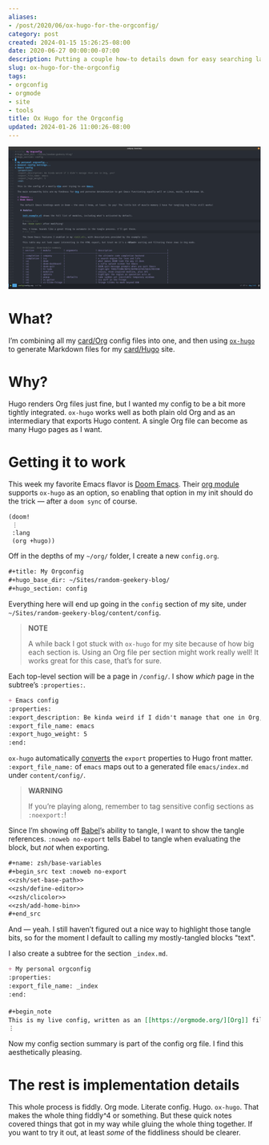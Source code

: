 ```yaml
---
aliases:
- /post/2020/06/ox-hugo-for-the-orgconfig/
category: post
created: 2024-01-15 15:26:25-08:00
date: 2020-06-27 00:00:00-07:00
description: Putting a couple how-to details down for easy searching later
slug: ox-hugo-for-the-orgconfig
tags:
- orgconfig
- orgmode
- site
- tools
title: Ox Hugo for the Orgconfig
updated: 2024-01-26 11:00:26-08:00
---
```


![attachments/img/2020/cover-2020-06-27.png](../../../attachments/img/2020/cover-2020-06-27.png)

# What?

I’m combining all my [card/Org](../../../card/Org.md) config files into one, and then using [`ox-hugo`](https://ox-hugo.scripter.co) to generate Markdown files for my [card/Hugo](../../../card/Hugo.md) site.

# Why?

Hugo renders Org files just fine, but I wanted my config to be a bit more tightly integrated.  `ox-hugo` works well as both plain old Org and as an intermediary that exports Hugo content.  A single Org file can become as many Hugo pages as I want.

# Getting it to work

This week my favorite Emacs flavor is [Doom Emacs](https://github.com/hlissner/doom-emacs).  Their [org module](https://github.com/hlissner/doom-emacs/tree/develop/modules/lang/org) supports `ox-hugo` as an option, so enabling that option in my init should do the trick — after a `doom sync` of course.

````elisp
(doom!
 ⋮
 :lang
 (org +hugo))
````

Off in the depths of my `~/org/` folder, I create a new `config.org`.

````org
#+title: My Orgconfig
#+hugo_base_dir: ~/Sites/random-geekery-blog/
#+hugo_section: config
````

Everything here will end up going in the `config` section of my site, under `~/Sites/random-geekery-blog/content/config`.

 > 
 > **NOTE**
>
 > A while back I got stuck with `ox-hugo` for my site because of how big each section is.  Using an Org file per section might work really well!  It works great for this case, that’s for sure.

Each top-level section will be a page in `/config/`. I show *which* page in the subtree’s `:properties:`.

````org
+ Emacs config
:properties:
:export_description: Be kinda weird if I didn't manage that one in Org, yes?
:export_file_name: emacs
:export_hugo_weight: 5
:end:
````

`ox-hugo` automatically [converts](https://ox-hugo.scripter.co/doc/org-meta-data-to-hugo-front-matter/%5D) the `export` properties to Hugo front matter.  `:export_file_name:` of `emacs` maps out to a generated file `emacs/index.md` under `content/config/`.

 > 
 > **WARNING**
>
 > If you’re playing along, remember to tag sensitive config sections as `:noexport:`!

Since I’m showing off [Babel](https://orgmode.org/worg/org-contrib/babel/intro.html)’s ability to tangle, I want to show the tangle references.  `:noweb no-export` tells Babel to tangle when evaluating the block, but *not* when exporting.

````org
#+name: zsh/base-variables
#+begin_src text :noweb no-export
<<zsh/set-base-path>>
<<zsh/define-editor>>
<<zsh/clicolor>>
<<zsh/add-home-bin>>
#+end_src
````

And — yeah.  I still haven’t figured out a nice way to highlight those tangle bits, so for the moment I default to calling my mostly-tangled blocks "text".

I also create a subtree for the section `_index.md`.

````org
+ My personal orgconfig
:properties:
:export_file_name: _index
:end:

#+begin_note
This is my live config, written as an [[https://orgmode.org/][Org]] file and integrated with my site with [[https://ox-hugo.scripter.co/][=ox-hugo=]].
⋮
````

Now my config section summary is part of the config org file.  I find this aesthetically pleasing.

# The rest is implementation details

This whole process is fiddly.  Org mode.  Literate config.  Hugo.  `ox-hugo`. That makes the whole thing fiddly^4 or something.  But these quick notes covered things that got in my way while gluing the whole thing together.  If you want to try it out, at least *some* of the fiddliness should be clearer.